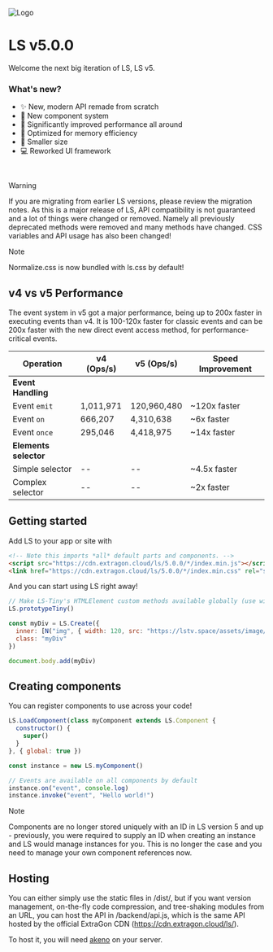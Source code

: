 ![Logo](https://github.com/user-attachments/assets/d2800b99-d5e9-4474-b8e0-22f563237bfa)

# LS v5.0.0
Welcome the next big iteration of LS, LS v5.<br>
### What's new?
- ✨ New, modern API remade from scratch
- 📔 New component system
- 🚀 Significantly improved performance all around
- 💾 Optimized for memory efficiency
- 💼 Smaller size
- 💻 Reworked UI framework

<br>

> [!WARNING]
> If you are migrating from earlier LS versions, please review the migration notes. As this is a major release of LS, API compatibility is not guaranteed and a lot of things were changed or removed. Namely all previously deprecated methods were removed and many methods have changed.
> CSS variables and API usage has also been changed!

> [!NOTE]
> Normalize.css is now bundled with ls.css by default!

## v4 vs v5 Performance

The event system in v5 got a major performance, being up to 200x faster in executing events than v4.
It is 100-120x faster for classic events and can be 200x faster with the new direct event access method, for performance-critical events.

| Operation               | v4 (Ops/s)      | v5 (Ops/s)            | Speed Improvement |
|-------------------------|-----------------|-----------------------|-------------------|
| **Event Handling**      |                 |                       |                   |
| Event `emit`            | 1,011,971       | 120,960,480           | ~120x faster      |
| Event `on`              | 666,207         | 4,310,638             | ~6x faster        |
| Event `once`            | 295,046         | 4,418,975             | ~14x faster       |
| **Elements selector**   |                 |                       |                   |
| Simple selector         | --              | --                    | ~4.5x faster      |
| Complex selector        | --              | --                    | ~2x faster        |

## Getting started
Add LS to your app or site with
```html
<!-- Note this imports *all* default parts and components. -->
<script src="https://cdn.extragon.cloud/ls/5.0.0/*/index.min.js"></script>
<link href="https://cdn.extragon.cloud/ls/5.0.0/*/index.min.css" rel="stylesheet">
```

And you can start using LS right away!
```js
// Make LS-Tiny's HTMLElement custom methods available globally (use with caution!)
LS.prototypeTiny()

const myDiv = LS.Create({
  inner: [N("img", { width: 120, src: "https://lstv.space/assets/image/prism_light.webp" }), "<br> Hello world!"],
  class: "myDiv"
})

document.body.add(myDiv)
```

## Creating components
You can register components to use across your code!
```js
LS.LoadComponent(class myComponent extends LS.Component {
  constructor() {
    super()
  }
}, { global: true })
```

```js
const instance = new LS.myComponent()

// Events are available on all components by default
instance.on("event", console.log)
instance.invoke("event", "Hello world!")
```
> [!NOTE]
> Components are no longer stored uniquely with an ID in LS version 5 and up - previously, you were required to supply an ID when creating an instance and LS would manage instances for you. This is no longer the case and you need to manage your own component references now.

## Hosting
You can either simply use the static files in /dist/, but if you want version management, on-the-fly code compression, and tree-shaking modules from an URL, you can host the API in /backend/api.js, which is the same API hosted by the official ExtraGon CDN (https://cdn.extragon.cloud/ls/).<br>

To host it, you will need [akeno](https://github.com/the-lstv/Akeno) on your server.
